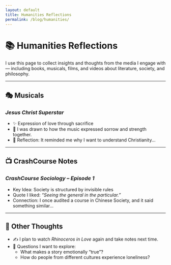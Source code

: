 ```yaml
---
layout: default
title: Humanities Reflections
permalink: /blog/humanities/
---
```


# 📚 Humanities Reflections

I use this page to collect insights and thoughts from the media I engage with — including books, musicals, films, and videos about literature, society, and philosophy.

---

## 🎭 Musicals

### *Jesus Christ Superstar*
- ✨ Expression of love through sacrifice
- 🎵 I was drawn to how the music expressed sorrow and strength together.
- 💭 Reflection: It reminded me why I want to understand Christianity...

---

## 📺 CrashCourse Notes

### *CrashCourse Sociology – Episode 1*
- Key Idea: Society is structured by invisible rules
- Quote I liked: _“Seeing the general in the particular.”_
- Connection: I once audited a course in Chinese Society, and it said something similar...

---

## 📖 Other Thoughts

- ✍️ I plan to watch *Rhinoceros in Love* again and take notes next time.
- 🧠 Questions I want to explore:  
   - What makes a story emotionally “true”?  
   - How do people from different cultures experience loneliness?

